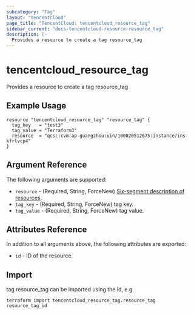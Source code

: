 ```yaml
---
subcategory: "Tag"
layout: "tencentcloud"
page_title: "TencentCloud: tencentcloud_resource_tag"
sidebar_current: "docs-tencentcloud-resource-resource_tag"
description: |-
  Provides a resource to create a tag resource_tag
---
```


# tencentcloud_resource_tag

Provides a resource to create a tag resource_tag

## Example Usage

```hcl
resource "tencentcloud_resource_tag" "resource_tag" {
  tag_key   = "test3"
  tag_value = "Terraform3"
  resource  = "qcs::cvm:ap-guangzhou:uin/100020512675:instance/ins-kfrlvcp4"
}
```

## Argument Reference

The following arguments are supported:

* `resource` - (Required, String, ForceNew) [Six-segment description of resources](https://cloud.tencent.com/document/product/598/10606).
* `tag_key` - (Required, String, ForceNew) tag key.
* `tag_value` - (Required, String, ForceNew) tag value.

## Attributes Reference

In addition to all arguments above, the following attributes are exported:

* `id` - ID of the resource.



## Import

tag resource_tag can be imported using the id, e.g.

```
terraform import tencentcloud_resource_tag.resource_tag resource_tag_id
```

